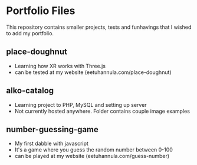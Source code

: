 # Portfolio Files
This repository contains smaller projects, tests and funhavings that I wished to add my portfolio.

## place-doughnut
- Learning how XR works with Three.js 
- can be tested at my website (eetuhannula.com/place-doughnut)

## alko-catalog
- Learning project to PHP, MySQL and setting up server
- Not currently hosted anywhere. Folder contains couple image examples

## number-guessing-game
- My first dabble with javascript
- It's a game where you guess the random number between 0-100
- can be played at my website (eetuhannula.com/guess-number)
